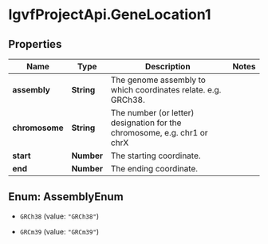 # IgvfProjectApi.GeneLocation1

## Properties

Name | Type | Description | Notes
------------ | ------------- | ------------- | -------------
**assembly** | **String** | The genome assembly to which coordinates relate. e.g. GRCh38. | 
**chromosome** | **String** | The number (or letter) designation for the chromosome, e.g. chr1 or chrX | 
**start** | **Number** | The starting coordinate. | 
**end** | **Number** | The ending coordinate. | 



## Enum: AssemblyEnum


* `GRCh38` (value: `"GRCh38"`)

* `GRCm39` (value: `"GRCm39"`)




